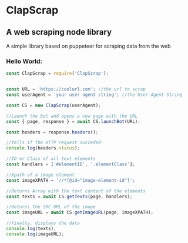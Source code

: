# ClapScrap

## A web scraping node library 

A simple library based on puppeteer for scraping data from the web



### Hello World:
```javascript
const ClapScrap = require('ClapScrap');


const URL = 'https://coolurl.com'; //the url to scrap
const userAgent = 'your user agent string'; //the User Agent String

const CS = new ClapScrap(userAgent);

//Launch the bot and opens a new page with the URL
const { page, response } = await CS.launchBot(URL);

const headers = response.headers();

//tells if the HTTP request succeded
console.log(headers.status);

//ID or Class of all text elements
const handlers = ['#elementID', '.elementClass'];

//Xpath of a image element
const imageXPATH = '//*[@id="image-element-id"]';

//Returns Array with the text content of the elements
const texts = await CS.getTexts(page, handlers);

//Returns the SRC URL of the image
const imageURL = await CS.getImageURL(page, imageXPATH);

//finally, displays the data
console.log(texts);
console.log(imageURL);


```

